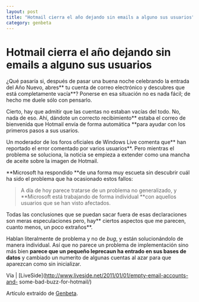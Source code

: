 ```yaml
---
layout: post
title: "Hotmail cierra el año dejando sin emails a alguno sus usuarios"
category: genbeta
---
```


# Hotmail cierra el año dejando sin emails a alguno sus usuarios

¿Qué pasaría si, después de pasar una buena noche celebrando la entrada del
Año Nuevo, abres** tu cuenta de correo electrónico y descubres que está
completamente vacía**? Ponerse en esa situación no es nada fácil; de hecho me
duele sólo con pensarlo.

Cierto, hay que admitir que las cuentas no estaban vacías del todo. No, nada
de eso. Ahí, dándote un correcto recibimiento** estaba el correo de bienvenida
que Hotmail envía de forma automática **para ayudar con los primeros pasos a
sus usarios.  
  
Un moderador de los foros oficiales de Windows Live comenta que** han
reportado el error comentado por varios usuarios**. Pero mientras el problema
se soluciona, la noticia se empieza a extender como una mancha de aceite sobre
la imagen de Hotmail.

**Microsoft ha respondido **de una forma muy escueta sin descubrir cuál ha sido el problema que ha ocasionado estos fallos:  

> A día de hoy parece tratarse de un problema no generalizado, y **Microsoft
está trabajando de forma individual **con aquellos usuarios que se han visto
afectados.

Todas las conclusiones que se puedan sacar fuera de esas declaraciones son
meras especulaciones pero, hay** ciertos aspectos que me parecen, cuanto
menos, un poco extraños**.

Hablan literalmente de problema y no de _bug_, y están solucionándolo de
manera individual. Así que no parece un problema de implementación sino más
bien **parece que un pequeño leprecaun ha entrado en sus bases de datos** y
cambiado un numerito de algunas cuentas al azar para que aparezcan como sin
inicializar.

Vía | [LiveSide](http://www.liveside.net/2011/01/01/empty-email-accounts-and-
some-bad-buzz-for-hotmail/)

Artículo extraído de [Genbeta](http://www.genbeta.com).
